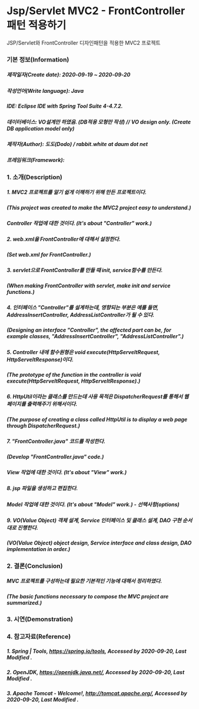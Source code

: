 # Jsp/Servlet MVC2 - FrontController 패턴 적용하기
JSP/Servlet와 FrontController 디자인패턴을 적용한 MVC2 프로젝트

### 기본 정보(Information)
##### 제작일자(Create date): 2020-09-19 ~ 2020-09-20
##### 작성언어(Write language): Java
##### IDE: Eclipse IDE with Spring Tool Suite 4-4.7.2.
##### 데이터베이스: VO설계만 하였음. (DB적용 모형만 작성) // VO design only. (Create DB application model only)
##### 제작자(Author): 도도(Dodo) / rabbit.white at daum dot net
##### 프레임워크(Framework): 

### 1. 소개(Description)
##### 1. MVC2 프로젝트를 알기 쉽게 이해하기 위해 만든 프로젝트이다.
##### (This project was created to make the MVC2 project easy to understand.)
##### Controller 작업에 대한 것이다. (It's about "Controller" work.)
##### 2. web.xml을 FrontController에 대해서 설정한다.
##### (Set web.xml for FrontController.)
##### 3. servlet으로 FrontController를 만들 때 init, service함수를 만든다.
##### (When making FrontController with servlet, make init and service functions.)
##### 4. 인터페이스 "Controller"를 설계하는데, 영향되는 부분은 예를 들면, AddressInsertController, AddressListController가 될 수 있다.
##### (Designing an interface "Controller", the affected part can be, for example classes, "AddressInsertController", "AddressListController".)
##### 5. Controller 내에 함수원형은 void execute(HttpServeltRequest, HttpServeltResponse)이다.
##### (The prototype of the function in the controller is void execute(HttpServeltRequest, HttpServeltResponse).)
##### 6. HttpUtil이라는 클래스를 만드는데 사용 목적은 DispatcherRequest를 통해서 웹페이지를 출력해주기 위해서이다.
##### (The purpose of creating a class called HttpUtil is to display a web page through DispatcherRequest.)
##### 7. "FrontController.java" 코드를 작성한다.
##### (Develop "FrontController.java" code.)
##### View 작업에 대한 것이다. (It's about "View" work.)
##### 8. jsp 파일을 생성하고 편집한다.
##### Model 작업에 대한 것이다. (It's about "Model" work.) - 선택사항(options)
##### 9. VO(Value Object) 객체 설계, Service 인터페이스 및 클래스 설계, DAO 구현 순서대로 진행한다. 
##### (VO(Value Object) object design, Service interface and class design, DAO implementation in order.)

### 2. 결론(Conclusion)
##### MVC 프로젝트를 구성하는데 필요한 기본적인 기능에 대해서 정리하였다.
##### (The basic functions necessary to compose the MVC project are summarized.)

### 3. 시연(Demonstration)

### 4. 참고자료(Reference)
##### 1. Spring | Tools, https://spring.io/tools, Accessed by 2020-09-20, Last Modified .
##### 2. OpenJDK, https://openjdk.java.net/, Accessed by 2020-09-20, Last Modified .
##### 3. Apache Tomcat - Welcome!, http://tomcat.apache.org/, Accessed by 2020-09-20, Last Modified .
